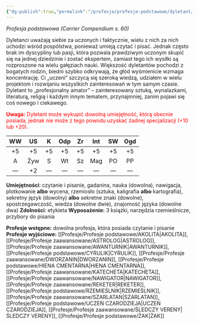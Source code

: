```yaml
---
{"dg-publish":true,"permalink":"/profesje/profesje-podstawowe/dyletant/","tags":["gardenEntry"]}
---
```


*Profesja podstawowa (Carrier Compendium s. 60)*

Dyletanci uważają siebie za uczonych i faktycznie, wielu z nich za nich uchodzi wśród pospólstwa, ponieważ umieją czytać i pisać. Jednak często brak im dyscypliny lub pasji, która pozwala prawdziwym uczonym skupić się na jednej dziedzinie i zostać ekspertem, zamiast tego ich wysiłki są rozproszone na wielu gałęziach nauki. Większość dyletantów pochodzi z bogatych rodzin, biedni szybko odkrywają, że głód wyśmienicie wzmaga koncentrację. Ci „uczeni” szczycą się szeroką wiedzą, udziałem w wielu projektom i rozwijaniu wszystkich zainteresowań w tym samym czasie. Dyletant to „profesjonalny amator” – zainteresowany sztuką, wynalazkami, literaturą, religią i każdym innym tematem, przynajmniej, zanim pojawi się coś nowego i ciekawego.

<span style="color:red">**Uwaga:** Dyletant może wykupić dowolną umiejętność, którą obecnie posiada, jednak nie może z tego powodu uzyskać żadnej specjalizacji (+10 lub +20).</span>

| WW  | US  |  K  | Odp | Zr  | Int | SW  | Ogd |
|:---:|:---:|:---:|:---:|:---:|:---:|:---:|:---:|
| +5  | +5  | +5  | +5  | +5  | +5  | +5  | +5  |
|  A  | Żyw |  S  | Wt  | Sz  | Mag | PO  | PP  |
|  —  | +2  |  —  |  —  |  —  |  —  |  —  |  —  |

**Umiejętności**: czytanie i pisanie, gadanina, nauka (dowolna), nawigacja, plotkowanie **albo** wycena, rzemiosło (sztuka, kaligrafia **albo** kartografia), sekretny język (dowolny) **albo** sekretne znaki (dowolne), spostrzegawczość, wiedza (dowolne dwie), znajomość języka (dowolne dwa)
**Zdolności**: etykieta
**Wyposażenie:** 3 książki, narzędzia rzemieślnicze, przybory do pisania

**Profesje wstępne:** dowolna profesja, która posiada czytanie i pisanie
**Profesje wyjściowe:** [[Profesje/Profesje podstawowe/AKOLITA\|AKOLITA]], [[Profesje/Profesje zaawansowane/ASTROLOG\|ASTROLOG]], [[Profesje/Profesje zaawansowane/AWANTURNIK\|AWANTURNIK]], [[Profesje/Profesje podstawowe/CYRULIK\|CYRULIK]], [[Profesje/Profesje zaawansowane/DWORZANIN\|DWORZANIN]], [[Profesje/Profesje podstawowe/HIENA CMENTARNA\|HIENA CMENTARNA]], [[Profesje/Profesje zaawansowane/KATECHETA\|KATECHETA]], [[Profesje/Profesje zaawansowane/NAWIGATOR\|NAWIGATOR]], [[Profesje/Profesje zaawansowane/REKETER\|REKETER]], [[Profesje/Profesje podstawowe/RZEMIEŚLNIK\|RZEMIEŚLNIK]], [[Profesje/Profesje zaawansowane/SZARLATAN\|SZARLATAN]], [[Profesje/Profesje podstawowe/UCZEŃ CZARODZIEJA\|UCZEŃ CZARODZIEJA]], [[Profesje/Profesje zaawansowane/ŚLEDCZY VERENY\|ŚLEDCZY VERENY]], [[Profesje/Profesje podstawowe/ŻAK\|ŻAK]]